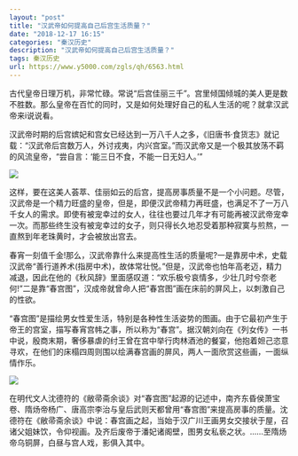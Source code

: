 ```yaml
---
layout: "post"
title: "汉武帝如何提高自己后宫生活质量？"
date: "2018-12-17 16:15"
categories: "秦汉历史"
description: "汉武帝如何提高自己后宫生活质量？"
tags: 秦汉历史
url: https://www.y5000.com/zgls/qh/6563.html
---
```






古代皇帝日理万机，非常忙碌。常说“后宫佳丽三千”。宫里倾国倾城的美人更是数不胜数。那么皇帝在百忙的同时，又是如何处理好自己的私人生活的呢？就拿汉武帝来i说说看。

汉武帝时期的后宫嫔妃和宫女已经达到一万八千人之多，《旧唐书·食货志》就记载：“汉武帝后宫数万人，外讨戎夷，内兴宫室。”而汉武帝又是一个极其放荡不羁的风流皇帝，“尝自言：‘能三日不食，不能一日无妇人。’”

![](https://img.y5000.com/uploads/allimg/161206/8-16120609501b39.jpg)

这样，要在这美人荟萃、佳丽如云的后宫，提高房事质量不是一个小问题。尽管，汉武帝是一个精力旺盛的皇帝，但是，即便汉武帝精力再旺盛，也满足不了一万八千女人的需求。即使有被宠幸过的女人，往往也要过几年才有可能再被汉武帝宠幸一次。而那些终生没有被宠幸过的女子，则只得长久地忍受着那种寂寞与煎熬，一直熬到年老珠黄时，才会被放出宫去。

春宵一刻值千金!那么，汉武帝靠什么来提高性生活的质量呢?一是靠房中术，史载汉武帝“善行道养术(指房中术)，故体常壮悦。”但是，汉武帝也怕年高老迈，精力减退，因此在他的《秋风辞》里面感叹道：“欢乐极兮哀情多，少壮几时兮奈老何!”二是靠“春宫图”，汉成帝就曾命人把“春宫图”画在床前的屏风上，以刺激自己的性欲。

“春宫图”是描绘男女性爱生活，特别是各种性生活姿势的图画。由于它最初产生于帝王的宫室，描写春宵宫帏之事，所以称为“春宫”。据汉朝刘向在《列女传》一书中说，殷商末期，奢侈暴虐的纣王曾在宫中举行肉林酒池的餐宴，他抱着妲己恣意寻欢，在他们的床榻四周则围以绘满春宫画的屏风，两人一面欣赏这些画，一面纵情作乐。

![](https://img.y5000.com/uploads/allimg/161206/8-16120609500Q42.jpg)

在明代文人沈德符的《敝帚斋余谈》对“春宫图”起源的记述中，南齐东昏侯萧宝卷、隋炀帝杨广、唐高宗李治与皇后武则天都曾用“春宫图”来提高房事的质量。沈德符在《敝帚斋余谈》中说：春宫画之起，当始于汉广川王画男女交接状于屋，召诸父姐妹饮，令仰视画。及齐后废帝于潘妃诸阁壁，图男女私亵之状。……至隋炀帝乌铜屏，白昼与宫人戏，影俱入其中。
